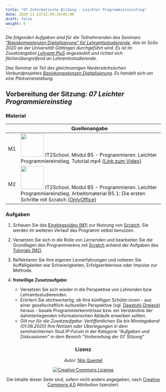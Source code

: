 ```yaml
---
title: "07 Informatische Bildung - Leichter Programmiereinstieg"
date: 2020-11-21T12:59:24+01:00
draft: false
weight: 8
---
```



*Die folgenden Aufgaben sind für die Teilnehmenden des  Seminars ["Basiskompetenzen Digitalisierung“ für Lehramtsstudierende](https://univz.uni-goettingen.de/qisserver/rds?state=verpublish&status=init&vmfile=no&moduleCall=webInfo&publishConfFile=webInfo&publishSubDir=veranstaltung&veranstaltung.veranstid=262605), das im SoSe 2020 an der Universität Göttingen durchgeführt wird. Es ist im Zusatzangebot [Lehramt PluS](https://www.uni-goettingen.de/lehramtplus) angesiedelt und richtet sich fächerübergreifend an Lehramtsstudierende.*

*Das Seminar ist Teil des gleichnamigen Niedersächsischen Verbundprojektes [Basiskompetenzen Digitalisierung](http://www.lehrerbildungsverbund-niedersachsen.de/index.php?s=ProjektBasiskompetenzenDigitalisierung). Es handelt sich um eine Pilotveranstaltung.*


##  Vorbereitung der Sitzung: *07 Leichter Programmiereinstieg*



### Material

|  | Quellenangabe |
| -------- | -------- |
| M1     | <a href="https://creativecommons.org/licenses/by-nc-sa/4.0/" target="_top"><img alt="" src="https://legalidadonline.com/wp-content/uploads/2019/04/Atribución-NoComercial-CompartirIgual-CC-BY-NC-SA-4.0.jpg" width="75px" /></a> IT2School. Modul B5 - Programmieren. Leichter Programmiereinstieg. Tutorial.mp4 [(Link zum Video)](https://owncloud.gwdg.de/index.php/s/xaU5o86T7AA6oeS) |
| M2 | <a href="https://creativecommons.org/licenses/by-nc-sa/4.0/" target="_top"><img alt="" src="https://legalidadonline.com/wp-content/uploads/2019/04/Atribución-NoComercial-CompartirIgual-CC-BY-NC-SA-4.0.jpg" width="75px" /></a> IT2School. Modul B5 - Programmieren. Leichter Programmiereinstieg. Arbeitsmaterial B5.1: Die ersten Schritte mit Scratch [(OnlyOffice)](https://cs.uol.de/apps/onlyoffice/s/CdkRCgRtgB8YZ3F?fileId=1920477224)|

### Aufgaben

1. Schauen Sie das [Einstiegsvideo (M1)](https://owncloud.gwdg.de/index.php/s/xaU5o86T7AA6oeS) zur  Nutzung von [Scratch](https://scratch.mit.edu/). Sie werden im weiteren Verlauf das Programm selbst benutzen.
2. Versetzen Sie sich in die Rolle von *Lernenden* und bearbeiten Sie die Grundlagen des Programmierens mit [Scratch](https://scratch.mit.edu/) anhand der Aufgaben des [Tutorials (M2)](https://cs.uol.de/apps/onlyoffice/s/CdkRCgRtgB8YZ3F?fileId=1920477224).
3. Reflektieren Sie Ihre eigenen Lernerfahrungen und notieren Sie Auffälligkeiten wie Schwierigkeiten, Erfolgserlebnisse oder Impulse zur Methode.

4. **freiwillige Zusatzaufgabe**:
    * Versetzen Sie sich wieder in die Perspektive von *Lehrenden* bzw. Lehramtsstudierenden.
    * Erörtern Sie stichwortartig, ob Ihre künftigen Schüler:innen - aus einer gesellschaftlich-kulturellen Perspektive (vgl. [Dagstuhl-Dreieck](https://mia.phsz.ch/Dagstuhl/)) heraus  - basale Programmierkenntnisse bzw. ein Verständnis der dahinterliegenden informatorischen Abläufe erwerben sollten.
    * *Gilt nur für die Zusatzaufgabe: Veröffentlichen Sie bis  Montagabend (01.06.2020) Ihre Notizen oder Überlegungen in dem seminarinternen Stud.IP-Forum in der Kategorie “Aufgaben und Diskussionen” in dem Bereich “Vorbereitung der 07. Sitzung”*


<center>

### Lizenz
*Autor:* [Nils Quentel](https://twitter.com/nilsquentel)


<a rel="license" href="http://creativecommons.org/licenses/by/4.0/"><img alt="Creative Commons License" style="border-width:0" src="https://i.creativecommons.org/l/by/4.0/88x31.png" /></a><br/><p>Die Inhalte dieser Seite sind, sofern nicht anders angegeben, nach <a rel="license" href="http://creativecommons.org/licenses/by/4.0/">Creative Commons 4.0</a> Attribution lizenziert.</p>

</center>
